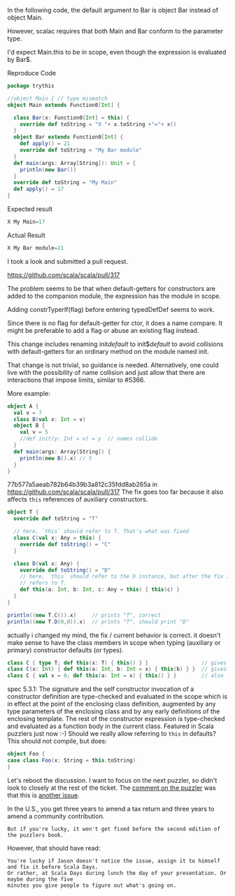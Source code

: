 In the following code, the default argument to Bar is object Bar instead of object Main.

However, scalac requires that both Main and Bar conform to the parameter type.

I'd expect Main.this to be in scope, even though the expression is evaluated by Bar$.

Reproduce Code
```scala
package trythis

//object Main { // type mismatch
object Main extends Function0[Int] {

  class Bar(x: Function0[Int] = this) {
    override def toString = "X "+ x.toString +"="+ x()
  }
  object Bar extends Function0[Int] {
    def apply() = 21
    override def toString = "My Bar module"
  }
  def main(args: Array[String]): Unit = {
    println(new Bar())
  }
  override def toString = "My Main"
  def apply() = 17
}
```

Expected result
```scala
X My Main=17
```

Actual Result
```scala
X My Bar module=21
```
I took a look and submitted a pull request.

https://github.com/scala/scala/pull/317

The problem seems to be that when default-getters for constructors are added to the companion module, the expression has the module in scope.

Adding constrTyperIf(flag) before entering typedDefDef seems to work.

Since there is no flag for default-getter for ctor, it does a name compare. It might be preferable to add a flag or abuse an existing flag instead.

This change includes renaming init$default$ to init$$default$ to avoid collisions with default-getters for an ordinary method on the module named init. 

That change is not trivial, so guidance is needed. Alternatively, one could live with the possibility of name collision and just allow that there are interactions that impose limits, similar to #5366.

More example: 

```scala
object A {
  val v = 7
  class B(val x: Int = v)
  object B {
    val v = 5
    //def init(y: Int = v) = y  // names collide
  }
  def main(args: Array[String]) {
    println(new B().x) // 5
  }
}

```




77b577a5aeab782b64b39b3a812c35fdd8ab265a
in
https://github.com/scala/scala/pull/317
The fix goes too far because it also affects `this` references of auxiliary constructors.

```scala
object T {
  override def toString = "T"

  // here, `this` should refer to T. That's what was fixed
  class C(val x: Any = this) {
    override def toString() = "C"
  }

  class D(val x: Any) {
    override def toString() = "D"
    // here, `this` should refer to the D instance, but after the fix it also
    // refers to T.
    def this(a: Int, b: Int, c: Any = this) { this(c) }
  }
}

println((new T.C()).x)     // prints "T", correct
println((new T.D(0,0)).x)  // prints "T", should print "D"
```
actually i changed my mind, the fix / current behavior is correct. it doesn't make sense to have the class members in scope when typing (auxiliary or primary) constructor defaults (or types).

```scala
class C { type T; def this(x: T) { this() } }                 // gives `not found: type T`
class C(x: Int) { def this(a: Int, b: Int = x) { this(b) } }  // gives `not found: value x`
class C { val x = 0; def this(a: Int = x) { this() } }        // also  `not found: value x`
```

spec 5.3.1: The signature and the self constructor invocation of a constructor definition are type-checked and evaluated in the scope which is in effect at the point of the enclosing class definition, augmented by any type parameters of the enclosing class and by any early definitions of the enclosing template. The rest of the constructor expression is type-checked and evaluated as a function body in the current class.
Featured in Scala puzzlers just now :-) Should we really allow referring to `this` in defaults? This should not compile, but does: 

```scala
object Foo {
case class Foo(x: String = this.toString)
}
```

Let's reboot the discussion.
I want to focus on the next puzzler, so didn't look to closely at the rest of the ticket.
The [comment on the puzzler](https://github.com/scalapuzzlers/scalapuzzlers.github.com/pull/116#discussion_r23472649) was that this is [another issue](https://issues.scala-lang.org/browse/SI-8884).

In the U.S., you get three years to amend a tax return and three years to amend a community contribution.

```
But if you're lucky, it won't get fixed before the second edition of the puzzlers book.
```

However, that should have read:
```
You're lucky if Jason doesn't notice the issue, assign it to himself and fix it before Scala Days. 
Or rather, at Scala Days during lunch the day of your presentation. Or maybe during the five
minutes you give people to figure out what's going on.
```
